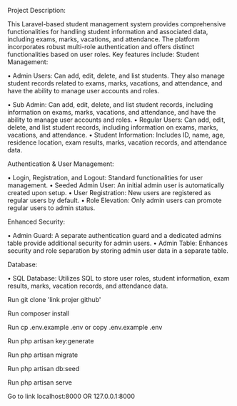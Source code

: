 

Project Description:

This Laravel-based student management system provides comprehensive functionalities for handling student information and associated data, including exams, marks, vacations, and attendance. 
The platform incorporates robust multi-role authentication and offers distinct functionalities based on user roles. Key features include:
Student Management:

•	Admin Users: 
Can add, edit, delete, and list students. They also manage student records related to exams, marks, vacations, and attendance, and have the ability to manage user accounts and roles.

•	Sub Admin: 
Can add, edit, delete, and list student records, including information on exams, marks, vacations, and attendance, and have the ability to manage user accounts and roles.
•	Regular Users: Can add, edit, delete, and list student records, including information on exams, marks, vacations, and attendance.
•	Student Information: Includes ID, name, age, residence location, exam results, marks, vacation records, and attendance data.

Authentication & User Management:

•	Login, Registration, and Logout: Standard functionalities for user management.
•	Seeded Admin User: An initial admin user is automatically created upon setup.
•	User Registration: New users are registered as regular users by default.
•	Role Elevation: Only admin users can promote regular users to admin status.

Enhanced Security:

•	Admin Guard: A separate authentication guard and a dedicated admins table provide additional security for admin users.
•	Admin Table: Enhances security and role separation by storing admin user data in a separate table.

Database:

•	SQL Database: Utilizes SQL to store user roles, student information, exam results, marks, vacation records, and attendance data.




Run git clone 'link projer github'

Run composer install

Run cp .env.example .env or copy .env.example .env

Run php artisan key:generate

Run php artisan migrate

Run php artisan db:seed

Run php artisan serve

Go to link localhost:8000 OR 127.0.0.1:8000
